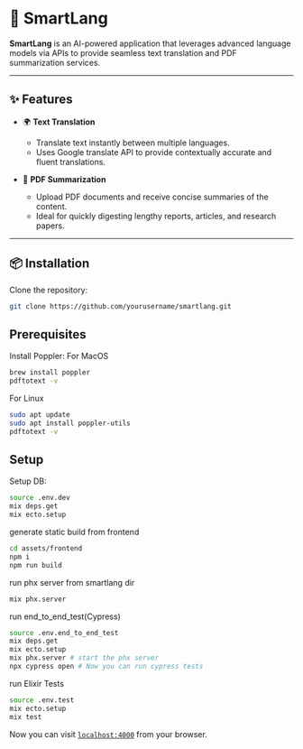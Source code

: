 # 📖 SmartLang

**SmartLang** is an AI-powered application that leverages advanced language models via APIs to provide seamless text translation and PDF summarization services.

---

## ✨ Features

- 🌍 **Text Translation**
  - Translate text instantly between multiple languages.
  - Uses Google translate API to provide contextually accurate and fluent translations.

- 📄 **PDF Summarization**
  - Upload PDF documents and receive concise summaries of the content.
  - Ideal for quickly digesting lengthy reports, articles, and research papers.

---

## 📦 Installation

Clone the repository:

```bash
git clone https://github.com/yourusername/smartlang.git
```
## Prerequisites
Install Poppler:
For MacOS
```bash
brew install poppler
pdftotext -v
```
For Linux
```bash
sudo apt update
sudo apt install poppler-utils
pdftotext -v
```

## Setup
Setup DB:
```bash
source .env.dev
mix deps.get
mix ecto.setup
```

generate static build from frontend
```bash
cd assets/frontend
npm i
npm run build
```

run phx server from smartlang dir
```bash
mix phx.server
```

run end_to_end_test(Cypress)
```bash
source .env.end_to_end_test
mix deps.get
mix ecto.setup
mix phx.server # start the phx server
npx cypress open # Now you can run cypress tests
```

run Elixir Tests
```bash
source .env.test
mix ecto.setup
mix test
```

Now you can visit [`localhost:4000`](http://localhost:4000) from your browser.

